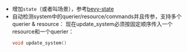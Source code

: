 * 增加`state`（或者叫场景），参考[bevy-state](https://bevy-cheatbook.github.io/programming/states.html)
* 自动检测system中的querier/resource/commands并且传参，支持多个querier & resource：
    现在update_system必须按固定顺序传入一个resource和一个querier：
    ```cpp
    void update_system()
    ```